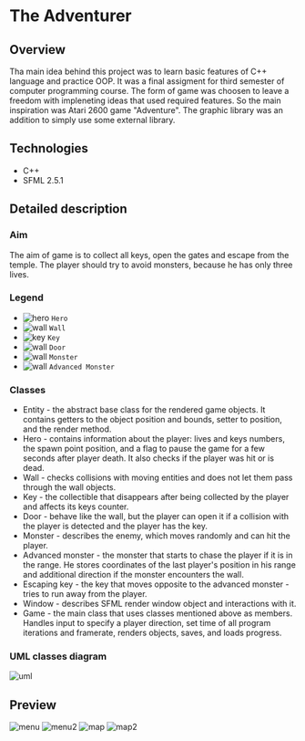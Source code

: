 # The Adventurer

## Overview
Tha main idea behind this project was to learn basic features of C++ language and practice OOP. It was a final assigment for third semester of computer programming course. The form of game was choosen to leave a freedom with impleneting ideas that used required features. So the main inspiration was Atari 2600 game "Adventure". The graphic library was an addition to simply use some external library.

## Technologies

* C++
* SFML 2.5.1

## Detailed description

### Aim

The aim of game is to collect all keys, open the gates and escape from the temple. The player should try to avoid monsters, because he has only three lives.

### Legend

* ![hero](https://via.placeholder.com/15/00FF00/000000?text=+) `Hero`
* ![wall](https://via.placeholder.com/15/0000FF/000000?text=+) `Wall`
* ![key](https://via.placeholder.com/15/FFFF00/000000?text=+) `Key`
* ![wall](https://via.placeholder.com/15/00FFFF/000000?text=+) `Door`
* ![wall](https://via.placeholder.com/15/FF0000/000000?text=+) `Monster`
* ![wall](https://via.placeholder.com/15/FF00FF/000000?text=+) `Advanced Monster`

### Classes
* Entity - the abstract base class for the rendered game objects. It contains getters to the object position and bounds, setter to position, and the render method.
* Hero - contains information about the player: lives and keys numbers, the spawn point position, and a flag to pause the game for a few seconds after player death. It also checks if the player was hit or is dead.
* Wall - checks collisions with moving entities and does not let them pass through the wall objects.
* Key - the collectible that disappears after being collected by the player and affects its keys counter.
* Door - behave like the wall, but the player can open it if a collision with the player is detected and the player has the key.
* Monster - describes the enemy, which moves randomly and can hit the player.
* Advanced monster - the monster that starts to chase the player if it is in the range. He stores coordinates of the last player's position in his range and additional direction if the monster encounters the wall.
* Escaping key - the key that moves opposite to the advanced monster - tries to run away from the player.
* Window - describes SFML render window object and interactions with it.
* Game - the main class that uses classes mentioned above as members. Handles input to specify a player direction, set time of all program iterations and framerate, renders objects, saves, and loads progress.

### UML classes diagram

![uml](https://user-images.githubusercontent.com/72464031/170147462-1ef080ae-e015-486c-8b53-791d147757fd.png)

## Preview

![menu](https://user-images.githubusercontent.com/72464031/170147490-f07ee0de-b99e-4c7f-b8c8-b5159f811629.png)
![menu2](https://user-images.githubusercontent.com/72464031/170147498-3655a46d-10aa-4ad7-a53f-0b304219e19e.png)
![map](https://user-images.githubusercontent.com/72464031/170147529-4a3928d5-1d0f-47d4-8da5-803da05da04f.png)
![map2](https://user-images.githubusercontent.com/72464031/170147540-0ef62e33-f1a2-4005-af32-785e77fe9659.png)
